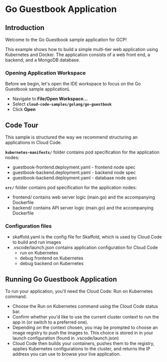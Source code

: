 # Go Guestbook Application #

## Introduction ##

Welcome to the Go Guestbook sample application for GCP!

This example shows how to build a simple multi-tier web application using
Kubernetes and Docker. The application consists of a web front end, a backend, and a MongoDB database.

### Opening Application Workspace ###

Before we begin, let's open the IDE workspace to focus on the Go Guestbook sample applicationL

* Navigate to **File/Open Workspace...**
* Select **`cloud-code-samples/golang/go-guestbook`**
* Click **Open**


## Code Tour ##

This sample is structured the way we recommend structuring an applications in Cloud Code.

**`kubernetes-manifests/`** folder contains pod specification for the application nodes:
* <walkthrough-editor-open-file filePath="cloud-code-samples/golang/go-guestbook/kubernetes-manifests/guestbook-frontend.deployment.yaml">guestbook-frontend.deployment.yaml</walkthrough-editor-open-file> - frontend node spec
* <walkthrough-editor-open-file filePath="cloud-code-samples/golang/go-guestbook/kubernetes-manifests/guestbook-backend.deployment.yaml">guestbook-backend.deployment.yaml</walkthrough-editor-open-file> - backend node spec
* <walkthrough-editor-open-file filePath="cloud-code-samples/golang/go-guestbook/kubernetes-manifests/guestbook-backend.deployment.yaml">guestbook-backend.deployment.yaml</walkthrough-editor-open-file> - database node spec

**`src/`** folder contains pod specification for the application nodes:

* frontend/ contains web server logic (<walkthrough-editor-open-file filePath="cloud-code-samples/golang/go-guestbook/src/frontend/main.go">main.go</walkthrough-editor-open-file>)
and the accompanying <walkthrough-editor-open-file filePath="cloud-code-samples/golang/go-guestbook/src/frontend/Dockerfile">Dockerfile</walkthrough-editor-open-file> 
* backend/ contains API server logic (<walkthrough-editor-open-file filePath="cloud-code-samples/golang/go-guestbook/src/backend/main.go">main.go</walkthrough-editor-open-file>)
and the accompanying <walkthrough-editor-open-file filePath="cloud-code-samples/golang/go-guestbook/src/backend/Dockerfile">Dockerfile</walkthrough-editor-open-file> 

### Configuration files ###

* <walkthrough-editor-open-file filePath="cloud-code-samples/golang/go-guestbook/skaffold.yaml">skaffold.yaml</walkthrough-editor-open-file> is the config file for Skaffold, which is used by Cloud Code to build and run images
* <walkthrough-editor-open-file filePath="cloud-code-samples/golang/go-guestbook/.vscode/launch.json">.vscode/launch.json</walkthrough-editor-open-file> contains application configuration for Cloud Code
  * <walkthrough-editor-select-line filePath="cloud-code-samples/golang/go-guestbook/.vscode/launch.json" startLine="4" endLine="12" startCharacterOffset="0" endCharacterOffset="0">run on Kubernetes</walkthrough-editor-select-line>
  * <walkthrough-editor-select-line filePath="cloud-code-samples/golang/go-guestbook/.vscode/launch.json" startLine="14" endLine="25" startCharacterOffset="0" endCharacterOffset="0">debug frontend on Kubernetes</walkthrough-editor-select-line>
  * <walkthrough-editor-select-line filePath="cloud-code-samples/golang/go-guestbook/.vscode/launch.json" startLine="27" endLine="38" startCharacterOffset="0" endCharacterOffset="0">debug backend on Kubernetes</walkthrough-editor-select-line>

## Running Go Guestbook Application ##

To run your application, you'll need the Cloud Code: Run on Kubernetes command.

* Choose the Run on Kubernetes command using the Cloud Code status bar.
* Confirm whether you'd like to use the current cluster context to run the app in (or switch to a preferred one).
* Depending on the context chosen, you may be prompted to choose an image registry to push the images to. This choice is stored in in your launch configuration (found in .vscode/launch.json)
* Cloud Code then builds your containers, pushes them to the registry, applies Kubernetes configurations to the cluster, and returns the IP address you can use to browse your live application.
